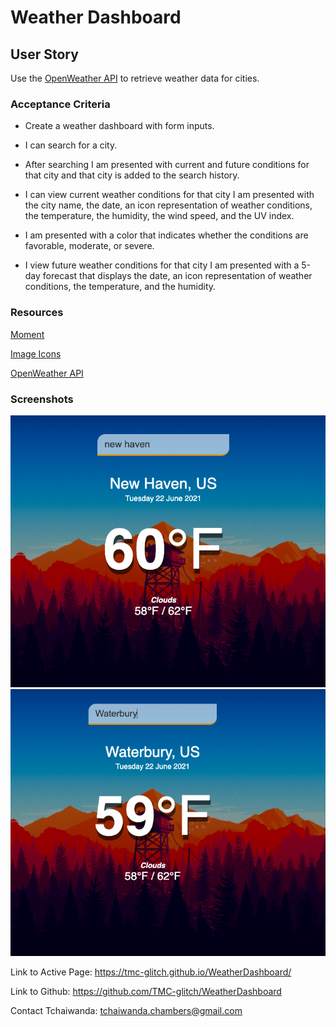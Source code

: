 # Weather Dashboard
## User Story

 Use the [OpenWeather API](https://openweathermap.org/api) to retrieve weather data for cities.

### Acceptance Criteria
* Create a weather dashboard with form inputs.
* I  can search for a city.
* After searching I am presented with current and future conditions for that city and that city is added to the search history. 

* I can view current weather conditions for that city
I am presented with the city name, the date, an icon representation of weather conditions, the temperature, the humidity, the wind speed, and the UV index. 

* I am presented with a color that indicates whether the conditions are favorable, moderate, or severe. 

* I view future weather conditions for that city I am presented with a 5-day forecast that displays the date, an icon representation of weather conditions, the temperature, and the humidity. 

### Resources
[Moment](https://cdnjs.com/libraries/moment.js)

[Image Icons](https://openweathermap.org/weather-conditions)

[OpenWeather API](https://openweathermap.org/api)

### Screenshots
![Weather Shot](/Images/screenshot1.png)
![Weather Shot](/Images/screenshot2.png)


Link to Active Page: https://tmc-glitch.github.io/WeatherDashboard/

Link to Github: https://github.com/TMC-glitch/WeatherDashboard

Contact Tchaiwanda:  tchaiwanda.chambers@gmail.com
